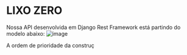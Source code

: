 # LIXO ZERO


Nossa API desenvolvida em Django Rest Framework está partindo do modelo abaixo:
![image](https://user-images.githubusercontent.com/45744959/223287279-62612ed5-c760-4079-8df8-8ccb225d9cb1.png)

A ordem de prioridade da construç
